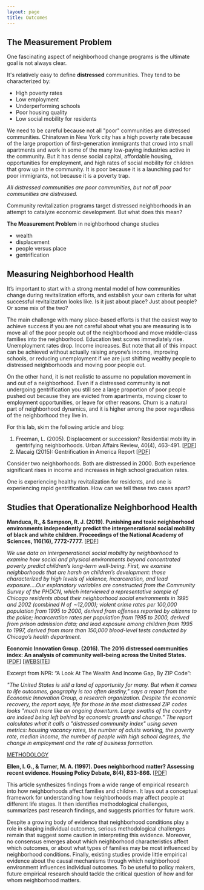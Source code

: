 ```yaml
---
layout: page
title: Outcomes 
---
```


## The Measurement Problem 

One fascinating aspect of neighborhood change programs is the ultimate goal is not always clear. 

It's relatively easy to define **distressed** communities. They tend to be characterized by: 

* High poverty rates 
* Low employment 
* Underperforming schools  
* Poor housing quality 
* Low social mobility for residents 

We need to be careful because not all "poor" communities are distressed communities. Chinatown in New York city has a high poverty rate because of the large proportion of first-generation immigrants that crowd into small apartments and work in some of the many low-paying industries active in the community. But it has dense social capital, affordable housing, opportunities for employment, and high rates of social mobility for children that grow up in the community. It is poor because it is a launching pad for poor immigrants, not because it is a poverty trap. 

*All distressed communities are poor communities, but not all poor communities are distressed.*

Community revitalization programs target distressed neighborhoods in an attempt to catalyze economic development. But what does this mean? 

**The Measurement Problem** in neighborhood change studies 

- wealth 
- displacement 
- people versus place 
- gentrification 

## Measuring Neighborhood Health 

It’s important to start with a strong mental model of how communities change during revitalization efforts, and establish your own criteria for what successful revitalization looks like. Is it just about place? Just about people? Or some mix of the two? 

The main challenge with many place-based efforts is that the easiest way to achieve success if you are not careful about what you are measuring is to move all of the poor people out of the neighborhood and move middle-class families into the neighborhood. Education test scores immediately rise. Unemployment rates drop. Income increases. But note that all of this impact can be achieved without actually raising anyone’s income, improving schools, or reducing unemployment if we are just shifting wealthy people to distressed neighborhoods and moving poor people out. 

On the other hand, it is not realistic to assume no population movement in and out of a neighborhood. Even if a distressed community is not undergoing gentrification you still see a large proportion of poor people pushed out because they are evicted from apartments, moving closer to employment opportunities, or leave for other reasons. Churn is a natural part of neighborhood dynamics, and it is higher among the poor regardless of the neighborhood they live in. 

For this lab, skim the following article and blog:

1. Freeman, L. (2005). Displacement or succession? Residential mobility in gentrifying neighborhoods. Urban Affairs Review, 40(4), 463-491. [[PDF](articles/gentrification/displacement-or-succession.pdf)]
2. Macaig (2015): Gentrification in America Report [[PDF](articles/gentrification/gentrification-in-america-report.pdf)]

Consider two neighborhoods. Both are distressed in 2000. Both experience significant rises in income and increases in high school graduation rates. 

One is experiencing healthy revitalization for residents, and one is experiencing rapid gentrification. How can we tell these two cases apart? 



## Studies that Operationalize Neighborhood Health 


**Manduca, R., & Sampson, R. J. (2019). Punishing and toxic neighborhood environments independently predict the intergenerational social mobility of black and white children. Proceedings of the National Academy of Sciences, 116(16), 7772-7777.** [[PDF](articles/community-index/toxic-neighborhoods-and-social-mobility.pdf)]

*We use data on intergenerational social mobility by neighborhood to examine how social and physical environments beyond concentrated poverty predict children’s long-term well-being. First, we examine neighborhoods that are harsh on children’s development: those characterized by high levels of violence, incarceration, and lead exposure….Our explanatory variables are constructed from the Community Survey of the PHDCN, which interviewed a representative sample of Chicago residents about their neighborhood social environments in 1995 and 2002 (combined N of ∼12,000); violent crime rates per 100,000 population from 1995 to 2000, derived from offenses reported by citizens to the police; incarceration rates per population from 1995 to 2000, derived from prison admission data; and lead exposure among children from 1995 to 1997, derived from more than 150,000 blood-level tests conducted by Chicago’s health department.*

**Economic Innovation Group. (2016). The 2016 distressed communities index: An analysis of community well-being across the United States.**  [[PDF](articles/community-index/distressed-communities-index-report.pdf)] [[WEBSITE](https://eig.org/dci)]

Excerpt from NPR: “A Look At The Wealth And Income Gap, By ZIP Code”: 

*"The United States is still a land of opportunity for many. But when it comes to life outcomes, geography is too often destiny," says a report from the Economic Innovation Group, a research organization. Despite the economic recovery, the report says, life for those in the most distressed ZIP codes looks "much more like an ongoing downturn. Large swaths of the country are indeed being left behind by economic growth and change." The report calculates what it calls a "distressed community index" using seven metrics: housing vacancy rates, the number of adults working, the poverty rate, median income, the number of people with high school degrees, the change in employment and the rate of business formation.*

[METHODOLOGY](https://eig.org/dci/methodology)

**Ellen, I. G., & Turner, M. A. (1997). Does neighborhood matter? Assessing recent evidence. Housing Policy Debate, 8(4), 833-866.** [[PDF](https://github.com/DS4PS/cpp-529-master/blob/master/articles/social-mobility/does-neighborhood-matter-assessing-recent-evidence.pdf)]

This article synthesizes findings from a wide range of empirical research into how neighborhoods affect families and children. It lays out a conceptual framework for understanding how neighborhoods may affect people at different life stages. It then identifies methodological challenges, summarizes past research findings, and suggests priorities for future work.

Despite a growing body of evidence that neighborhood conditions play a role in shaping individual outcomes, serious methodological challenges remain that suggest some caution in interpreting this evidence. Moreover, no consensus emerges about which neighborhood characteristics affect which outcomes, or about what types of families may be most influenced by neighborhood conditions. Finally, existing studies provide little empirical evidence about the causal mechanisms through which neighborhood environment influences individual outcomes. To be useful to policy makers, future empirical research should tackle the critical question of how and for whom neighborhood matters.



